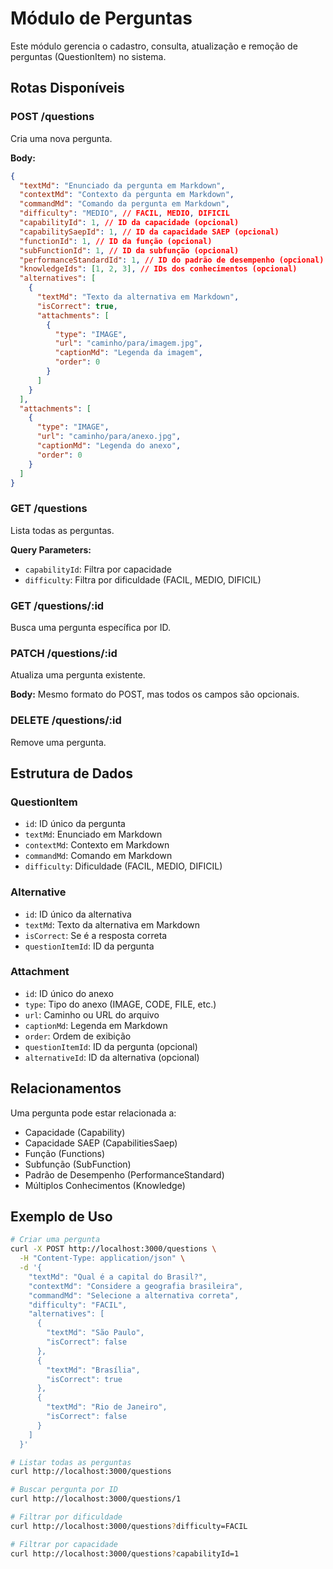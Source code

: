 # Módulo de Perguntas

Este módulo gerencia o cadastro, consulta, atualização e remoção de perguntas (QuestionItem) no sistema.

## Rotas Disponíveis

### POST /questions
Cria uma nova pergunta.

**Body:**
```json
{
  "textMd": "Enunciado da pergunta em Markdown",
  "contextMd": "Contexto da pergunta em Markdown",
  "commandMd": "Comando da pergunta em Markdown",
  "difficulty": "MEDIO", // FACIL, MEDIO, DIFICIL
  "capabilityId": 1, // ID da capacidade (opcional)
  "capabilitySaepId": 1, // ID da capacidade SAEP (opcional)
  "functionId": 1, // ID da função (opcional)
  "subFunctionId": 1, // ID da subfunção (opcional)
  "performanceStandardId": 1, // ID do padrão de desempenho (opcional)
  "knowledgeIds": [1, 2, 3], // IDs dos conhecimentos (opcional)
  "alternatives": [
    {
      "textMd": "Texto da alternativa em Markdown",
      "isCorrect": true,
      "attachments": [
        {
          "type": "IMAGE",
          "url": "caminho/para/imagem.jpg",
          "captionMd": "Legenda da imagem",
          "order": 0
        }
      ]
    }
  ],
  "attachments": [
    {
      "type": "IMAGE",
      "url": "caminho/para/anexo.jpg",
      "captionMd": "Legenda do anexo",
      "order": 0
    }
  ]
}
```

### GET /questions
Lista todas as perguntas.

**Query Parameters:**
- `capabilityId`: Filtra por capacidade
- `difficulty`: Filtra por dificuldade (FACIL, MEDIO, DIFICIL)

### GET /questions/:id
Busca uma pergunta específica por ID.

### PATCH /questions/:id
Atualiza uma pergunta existente.

**Body:** Mesmo formato do POST, mas todos os campos são opcionais.

### DELETE /questions/:id
Remove uma pergunta.

## Estrutura de Dados

### QuestionItem
- `id`: ID único da pergunta
- `textMd`: Enunciado em Markdown
- `contextMd`: Contexto em Markdown
- `commandMd`: Comando em Markdown
- `difficulty`: Dificuldade (FACIL, MEDIO, DIFICIL)

### Alternative
- `id`: ID único da alternativa
- `textMd`: Texto da alternativa em Markdown
- `isCorrect`: Se é a resposta correta
- `questionItemId`: ID da pergunta

### Attachment
- `id`: ID único do anexo
- `type`: Tipo do anexo (IMAGE, CODE, FILE, etc.)
- `url`: Caminho ou URL do arquivo
- `captionMd`: Legenda em Markdown
- `order`: Ordem de exibição
- `questionItemId`: ID da pergunta (opcional)
- `alternativeId`: ID da alternativa (opcional)

## Relacionamentos

Uma pergunta pode estar relacionada a:
- Capacidade (Capability)
- Capacidade SAEP (CapabilitiesSaep)
- Função (Functions)
- Subfunção (SubFunction)
- Padrão de Desempenho (PerformanceStandard)
- Múltiplos Conhecimentos (Knowledge)

## Exemplo de Uso

```bash
# Criar uma pergunta
curl -X POST http://localhost:3000/questions \
  -H "Content-Type: application/json" \
  -d '{
    "textMd": "Qual é a capital do Brasil?",
    "contextMd": "Considere a geografia brasileira",
    "commandMd": "Selecione a alternativa correta",
    "difficulty": "FACIL",
    "alternatives": [
      {
        "textMd": "São Paulo",
        "isCorrect": false
      },
      {
        "textMd": "Brasília",
        "isCorrect": true
      },
      {
        "textMd": "Rio de Janeiro",
        "isCorrect": false
      }
    ]
  }'

# Listar todas as perguntas
curl http://localhost:3000/questions

# Buscar pergunta por ID
curl http://localhost:3000/questions/1

# Filtrar por dificuldade
curl http://localhost:3000/questions?difficulty=FACIL

# Filtrar por capacidade
curl http://localhost:3000/questions?capabilityId=1
``` 